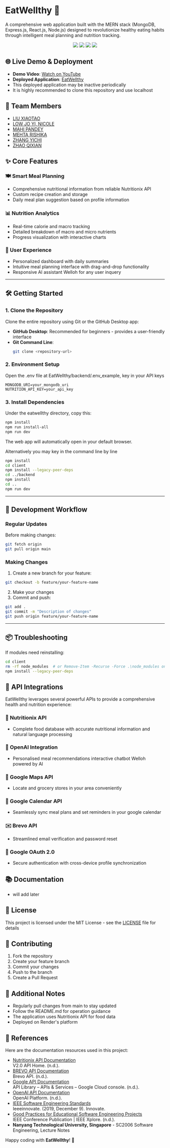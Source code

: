 # EatWellthy 🥗
A comprehensive web application built with the MERN stack (MongoDB, Express.js, React.js, Node.js) designed to revolutionize healthy eating habits through intelligent meal planning and nutrition tracking.

<p align="center">
  <img src="https://img.shields.io/badge/MongoDB-47A248?style=for-the-badge&logo=mongodb&logoColor=white" />
  <img src="https://img.shields.io/badge/Express.js-404D59?style=for-the-badge&logo=express&logoColor=white" />
  <img src="https://img.shields.io/badge/React-61DAFB?style=for-the-badge&logo=react&logoColor=white" />
  <img src="https://img.shields.io/badge/Node.js-339933?style=for-the-badge&logo=node.js&logoColor=white" />
</p>


## 🌐 Live Demo & Deployment
- **Demo Video**: [Watch on YouTube](https://www.youtube.com/watch?v=_jXpvho58wg)
- **Deployed Application**: [EatWellthy](https://eatwellthy.onrender.com)
- This deployed application may be inactive periodically
- It is highly recommended to clone this repository and use localhost

## 👥 Team Members
- [LIU XIAOTAO](https://github.com/Neurotic58)
- [LOW JO YI, NICOLE](https://github.com/Nicoleelow)
- [MAHI PANDEY](https://github.com/mahipandcy)
- [MEHTA RISHIKA](https://github.com/Oganesson0221)
- [ZHANG YICHI](https://github.com/CatilonyZhang)
- [ZHAO QIXIAN](https://github.com/ZhaoQixian)

## ✨ Core Features
### 🍽️ Smart Meal Planning
- Comprehensive nutritional information from reliable Nutritionix API
- Custom recipe creation and storage
- Daily meal plan suggestion based on profile information 

### 📊 Nutrition Analytics
- Real-time calorie and macro tracking
- Detailed breakdown of macro and micro nutrients
- Progress visualization with interactive charts

### 👤 User Experience
- Personalized dashboard with daily summaries
- Intuitive meal planning interface with drag-and-drop functionality
- Responsive AI assistant Welloh for any user inquery 

---
## 🛠️ Getting Started
### 1. Clone the Repository
Clone the entire repository using Git or the GitHub Desktop app:
   - **GitHub Desktop**: Recommended for beginners - provides a user-friendly interface
   - **Git Command Line**:
     ```bash
     git clone <repository-url>
     ```

### 2. Environment Setup
Open the .env file at EatWellthy/backend/.env_example, key in your API keys
```
MONGODB_URI=your_mongodb_uri
NUTRITION_API_KEY=your_api_key
```

### 3. Install Dependencies
Under the eatwellthy directory, copy this:
```bash
npm install 
npm run install-all
npm run dev
```
The web app will automatically open in your default browser.

Alternatively you may key in the command line by line 
```bash
npm install 
cd client 
npm install --legacy-peer-deps
cd ../backend
npm install
cd ..
npm run dev
```

---
## 🔄 Development Workflow
### Regular Updates
Before making changes:
```bash
git fetch origin
git pull origin main
```

### Making Changes
1. Create a new branch for your feature:
```bash
git checkout -b feature/your-feature-name
```
2. Make your changes
3. Commit and push:
```bash
git add .
git commit -m "Description of changes"
git push origin feature/your-feature-name
```

---
## 📦 Troubleshooting
If modules need reinstalling:
```bash
cd client
rm -rf node_modules  # or Remove-Item -Recurse -Force .\node_modules on Windows
npm install --legacy-peer-deps

```
## 🔌 API Integrations
EatWellthy leverages several powerful APIs to provide a comprehensive health and nutrition experience:
### 🥗 Nutritionix API
- Complete food database with accurate nutritional information and natural language processing
### 🤖 OpenAI Integration
- Personalised meal recommendations interactive chatbot Welloh powered by AI
### 📍 Google Maps API
- Locate and grocery stores in your area conveniently
### 📅 Google Calendar API
- Seamlessly sync meal plans and set reminders in your google calendar
### ✉️ Brevo API
- Streamlined email verification and password reset
### 🔐 Google OAuth 2.0
- Secure authentication with cross-device profile synchronization


## 📚 Documentation
- will add later


## 📜 License
This project is licensed under the MIT License - see the [LICENSE](LICENSE) file for details


## 🤝 Contributing
1. Fork the repository
2. Create your feature branch
3. Commit your changes
4. Push to the branch
5. Create a Pull Request


## 📝 Additional Notes
- Regularly pull changes from main to stay updated
- Follow the README.md for operation guidance
- The application uses Nutritionix API for food data
- Deployed on Render's platform


## 🔗 References

Here are the documentation resources used in this project:

- [Nutritionix API Documentation](https://developer.nutritionix.com/docs/v2)  
  V2.0 API Home. (n.d.).
- [BREVO API Documentation](https://developers.brevo.com/)  
  Brevo API. (n.d.).
- [Google API Documentation](https://console.cloud.google.com/apis/library)  
  API Library – APIs & Services – Google Cloud console. (n.d.).
- [OpenAI API Documentation](https://platform.openai.com/docs/api-reference/introduction)  
  OpenAI Platform. (n.d.).
- [IEEE Software Engineering Standards](https://innovate.ieee.org/ieee-software-engineering-standards/)  
  Ieeeinnovate. (2019, December 9). Innovate.
- [Good Practices for Educational Software Engineering Projects](https://ieeexplore.ieee.org/document/4222631)  
  IEEE Conference Publication | IEEE Xplore. (n.d.).
- **Nanyang Technological University, Singapore** - SC2006 Software Engineering, Lecture Notes



Happy coding with **EatWellthy**! 💪
